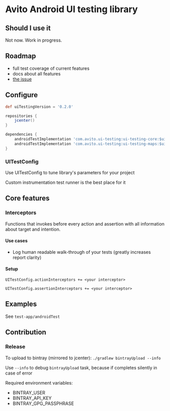 # Avito Android UI testing library

## Should I use it

Not now. Work in progress.

## Roadmap

- full test coverage of current features
- docs about all features
- [the issue](https://github.com/avito-tech/android-ui-testing/issues/11)

## Configure

```groovy
def uiTestingVersion = '0.2.0'

repositories {
    jcenter()
}

dependencies {
    androidTestImplementation 'com.avito.ui-testing:ui-testing-core:$uiTestingVersion'
    androidTestImplementation 'com.avito.ui-testing:ui-testing-maps:$uiTestingVersion'
}
```

### UITestConfig

Use UITestConfig to tune library's parameters for your project

Custom instrumentation test runner is the best place for it

## Core features

### Interceptors

Functions that invokes before every action and assertion with all information about target and intention.

#### Use cases

 - Log human readable walk-through of your tests (greatly increases report clarity)
 
#### Setup 

`UITestConfig.actionInterceptors += <your interceptor>`
 
`UITestConfig.assertionInterceptors += <your interceptor>`

## Examples

See `test-app/androidTest`

## Contribution

### Release

To upload to bintray (mirrored to jcenter): `./gradlew bintrayUpload --info`

Use `--info` to debug `bintrayUpload` task, because if completes silently in case of error

Required environment variables:

 - BINTRAY_USER
 - BINTRAY_API_KEY
 - BINTRAY_GPG_PASSPHRASE